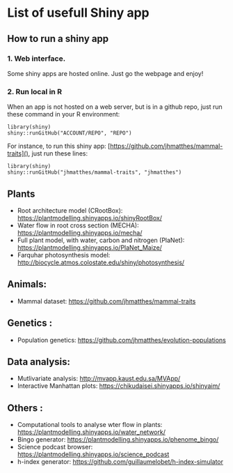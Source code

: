 
# List of usefull Shiny app

## How to run a shiny app

### 1. Web interface. 

Some shiny apps are hosted online. Just go the webpage and enjoy!

### 2. Run local in R

When an app is not hosted on a web server, but is in a github repo, just run these command in your R environment:

    library(shiny)
    shiny::runGitHub("ACCOUNT/REPO", "REPO") 
    
For instance, to run this shiny app: [https://github.com/jhmatthes/mammal-traits](), just run these lines:
    
    library(shiny)
    shiny::runGitHub("jhmatthes/mammal-traits", "jhmatthes") 


## Plants

- Root architecture model (CRootBox): https://plantmodelling.shinyapps.io/shinyRootBox/
- Water flow in root cross section (MECHA): https://plantmodelling.shinyapps.io/mecha/
- Full plant model, with water, carbon and nitrogen (PlaNet): https://plantmodelling.shinyapps.io/PlaNet_Maize/
- Farquhar photosynthesis model: http://biocycle.atmos.colostate.edu/shiny/photosynthesis/

## Animals:

- Mammal dataset: https://github.com/jhmatthes/mammal-traits


## Genetics :

- Population genetics: https://github.com/jhmatthes/evolution-populations

## Data analysis:

- Mutlivariate analysis: http://mvapp.kaust.edu.sa/MVApp/
- Interactive Manhattan plots: https://chikudaisei.shinyapps.io/shinyaim/

## Others :

- Computational tools to analyse wter flow in plants: https://plantmodelling.shinyapps.io/water_network/
- Bingo generator: https://plantmodelling.shinyapps.io/phenome_bingo/
- Science podcast browser: https://plantmodelling.shinyapps.io/science_podcast
- h-index generator: https://github.com/guillaumelobet/h-index-simulator

